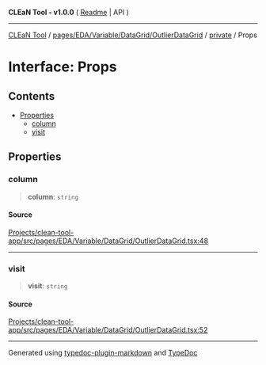 **CLEaN Tool - v1.0.0** ( [Readme](../../../../../../../README.md) \| API )

***

[CLEaN Tool](../../../../../../../modules.md) / [pages/EDA/Variable/DataGrid/OutlierDataGrid](../../README.md) / [private](../README.md) / Props

# Interface: Props

## Contents

- [Properties](Props.md#properties)
  - [column](Props.md#column)
  - [visit](Props.md#visit)

## Properties

### column

> **column**: `string`

#### Source

[Projects/clean-tool-app/src/pages/EDA/Variable/DataGrid/OutlierDataGrid.tsx:48](https://github.com/yuckyh/clean-tool-app/)

***

### visit

> **visit**: `string`

#### Source

[Projects/clean-tool-app/src/pages/EDA/Variable/DataGrid/OutlierDataGrid.tsx:52](https://github.com/yuckyh/clean-tool-app/)

***

Generated using [typedoc-plugin-markdown](https://www.npmjs.com/package/typedoc-plugin-markdown) and [TypeDoc](https://typedoc.org/)
